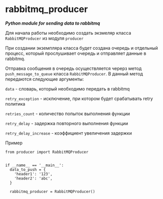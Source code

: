 # rabbitmq_producer
***Python module for sending data to rabbitmq***

Для начала работы необходимо создать экзмеляр класса `RabbitMQProducer` из модуля `producer`

При создании экземпляра класса будет создана очередь и отдельный процесс, который прослушивает очередь и отправляет данные в rabbitmq.

Отправка сообщения в очередь осуществляется черерз метод `push_message_to_queue` класса `RabbitMQProducer`. В данный метод передаются следующие аргументы:

`data` - словарь, который необходимо передать в rabbitmq

`retry_exception` - исключение, при котором будет срабатывать retry политика

`retries_count` - количество попыток выполнения функции

`retry_delay` - задержка повторного выполнения функции

`retry_delay_increase` - коэффициент увеличения задержки

Пример

~~~~
from producer import RabbitMQProducer


if __name__ == '__main__':
  data_to_push = {
    'header1': '123',
    'header2': 'abc',
  }
  
  rabbitmq_producer = RabbitMQProducer()
  
~~~~

